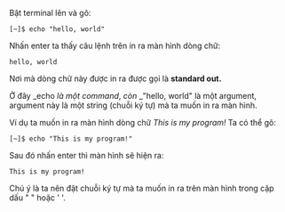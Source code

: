 Bật terminal lên và gõ:

```
[~]$ echo "hello, world"
```

Nhấn enter ta thấy câu lệnh trên in ra màn hình dòng chữ:

```
hello, world
```

Nơi mà dòng chữ này được in ra được gọi là **standard out.**

Ở đây _echo _là một command_, _còn_ _"hello, world" là một argument, argument này là một string \(chuỗi ký tự\) mà ta muốn in ra màn hình.

Ví dụ ta muốn in ra màn hình dòng chữ _This is my program!_ Ta có thể gõ:

```
[~]$ echo "This is my program!"
```

Sau đó nhấn enter thì màn hình sẽ hiện ra:

```
This is my program!
```

Chú ý là ta nên đặt chuỗi ký tự mà ta muốn in ra trên màn hình trong cặp dấu " " hoặc ' '.

